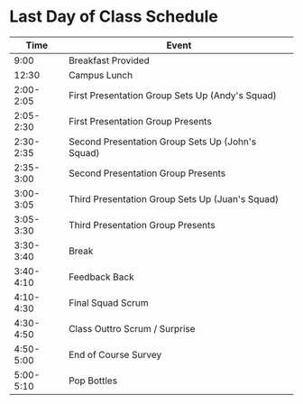 # Last Day of Class Schedule


| Time      | Event                |
|-----------|----------------------|
| 9:00 | Breakfast Provided |
| 12:30 | Campus Lunch|
| 2:00-2:05 | First Presentation Group Sets Up (Andy's Squad) |
| 2:05-2:30 | First Presentation Group Presents |
| 2:30-2:35 | Second Presentation Group Sets Up (John's Squad) |
| 2:35-3:00 | Second Presentation Group Presents |
| 3:00-3:05  | Third Presentation Group Sets Up (Juan's Squad)|
| 3:05-3:30  | Third Presentation Group Presents |
| 3:30-3:40 | Break |
| 3:40-4:10  | Feedback Back |
| 4:10-4:30 | Final Squad Scrum |
| 4:30-4:50 | Class Outtro Scrum / Surprise   |
| 4:50-5:00 | End of Course Survey |
| 5:00-5:10 | Pop Bottles             |
